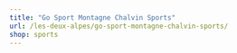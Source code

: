 ```yaml
---
title: "Go Sport Montagne Chalvin Sports"
url: /les-deux-alpes/go-sport-montagne-chalvin-sports/
shop: sports
---
```

